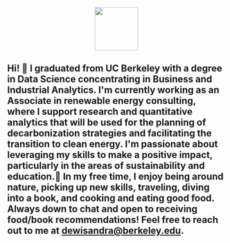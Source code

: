 <div id="header" align="center">
  <img src="https://media.giphy.com/media/M9gbBd9nbDrOTu1Mqx/giphy.gif" width="100"/>
</div>

## Hi! 👋 I graduated from UC Berkeley with a degree in Data Science concentrating in Business and Industrial Analytics. I'm currently working as an Associate in renewable energy consulting, where I support research and quantitative analytics that will be used for the planning of decarbonization strategies and facilitating the transition to clean energy. I'm passionate about leveraging my skills to make a positive impact, particularly in the areas of sustainability and education.🍄 In my free time, I enjoy being around nature, picking up new skills, traveling, diving into a book, and cooking and eating good food. Always down to chat and open to receiving food/book recommendations! Feel free to reach out to me at dewisandra@berkeley.edu.

<!--
**dewisandraa/dewisandraa** is a ✨ _special_ ✨ repository because its `README.md` (this file) appears on your GitHub profile.

Here are some ideas to get you started:

- 🔭 I’m currently working on ...
- 🌱 I’m currently learning ...
- 👯 I’m looking to collaborate on ...
- 🤔 I’m looking for help with ...
- 💬 Ask me about ...
- 📫 How to reach me: ...
- 😄 Pronouns: ...
- ⚡ Fun fact: ...
-->
